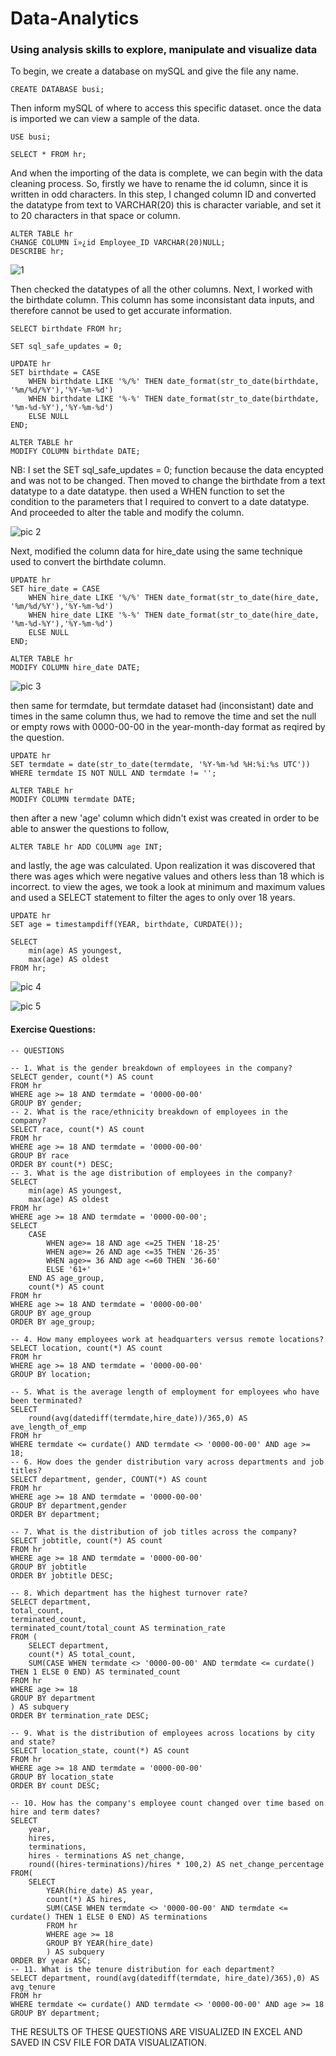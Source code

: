 # Data-Analytics
### Using analysis skills to explore, manipulate and visualize data

To begin, we create a database on mySQL and give the file any name.
``` mySQL
CREATE DATABASE busi;
```

Then inform mySQL of where to access this specific dataset. once the data is imported we can view a sample of the data.
```mysql
USE busi;

SELECT * FROM hr;
```

And when the importing of the data is complete, we can begin with the data cleaning process.
So, firstly we have to rename the id column, since it is written in odd characters. In this step, I changed column ID and converted the datatype from text to VARCHAR(20) this is character variable, and set it to 20 characters in that space or column.
```mysql
ALTER TABLE hr
CHANGE COLUMN ï»¿id Employee_ID VARCHAR(20)NULL;
DESCRIBE hr;
```
![1](https://github.com/user-attachments/assets/f6b46057-f97e-4046-9aaf-fe9730697e3b)

Then checked the datatypes of all the other columns. Next, I worked with the birthdate column. This column has some inconsistant data inputs, and therefore cannot be used to get accurate information.
```mysql
SELECT birthdate FROM hr;

SET sql_safe_updates = 0;

UPDATE hr
SET birthdate = CASE
	WHEN birthdate LIKE '%/%' THEN date_format(str_to_date(birthdate, '%m/%d/%Y'),'%Y-%m-%d')
	WHEN birthdate LIKE '%-%' THEN date_format(str_to_date(birthdate, '%m-%d-%Y'),'%Y-%m-%d')
	ELSE NULL 
END;

ALTER TABLE hr
MODIFY COLUMN birthdate DATE;
```
NB: I set the SET sql_safe_updates = 0; function because the data encypted and was not to be changed.
Then moved to change the birthdate from a text datatype to a date datatype. then used a WHEN function to set the condition to the parameters that I required to convert to a date datatype. And proceeded to alter the table and modify the column. 

![pic 2](https://github.com/user-attachments/assets/2a9b1627-c017-4f0b-b884-a1a2b5eee960)

Next, modified the column data for hire_date using the same technique used to convert the birthdate column.
```mysql
UPDATE hr
SET hire_date = CASE
	WHEN hire_date LIKE '%/%' THEN date_format(str_to_date(hire_date, '%m/%d/%Y'),'%Y-%m-%d')
	WHEN hire_date LIKE '%-%' THEN date_format(str_to_date(hire_date, '%m-%d-%Y'),'%Y-%m-%d')
	ELSE NULL 
END;

ALTER TABLE hr
MODIFY COLUMN hire_date DATE;
```
![pic 3](https://github.com/user-attachments/assets/eaf4fd58-fff6-493d-b2c3-69e1f85ee83b)

then same for termdate, but termdate dataset had (inconsistant) date and times in the same column thus, we had to remove the time and set the null or empty rows with 0000-00-00 in the year-month-day format as reqired by the question.
```mysql
UPDATE hr
SET termdate = date(str_to_date(termdate, '%Y-%m-%d %H:%i:%s UTC'))
WHERE termdate IS NOT NULL AND termdate != '';

ALTER TABLE hr
MODIFY COLUMN termdate DATE;
```
then after a new 'age' column which didn't exist was created in order to be able to answer the questions to follow,
```mysql
ALTER TABLE hr ADD COLUMN age INT;
```
and lastly, the age was calculated. Upon realization it was discovered that there was ages which were negative values and others less than 18 which is incorrect. to view the ages, we took a look at minimum and maximum values and used a SELECT statement to filter the ages to only over 18 years.
```mysql
UPDATE hr
SET age = timestampdiff(YEAR, birthdate, CURDATE());

SELECT 
	min(age) AS youngest,
    max(age) AS oldest
FROM hr;
```
![pic 4](https://github.com/user-attachments/assets/7ecc29ac-0daf-491c-9db7-3d6cf957c248)

![pic 5](https://github.com/user-attachments/assets/c25f9e67-27d8-4169-80d9-d34525c861a6)

#### Exercise Questions:
```mysql
-- QUESTIONS

-- 1. What is the gender breakdown of employees in the company?
SELECT gender, count(*) AS count
FROM hr
WHERE age >= 18 AND termdate = '0000-00-00'
GROUP BY gender;
-- 2. What is the race/ethnicity breakdown of employees in the company?
SELECT race, count(*) AS count
FROM hr
WHERE age >= 18 AND termdate = '0000-00-00'
GROUP BY race
ORDER BY count(*) DESC;
-- 3. What is the age distribution of employees in the company?
SELECT 
	min(age) AS youngest,
    max(age) AS oldest
FROM hr
WHERE age >= 18 AND termdate = '0000-00-00';
SELECT
	CASE
		WHEN age>= 18 AND age <=25 THEN '18-25'
        WHEN age>= 26 AND age <=35 THEN '26-35'
        WHEN age>= 36 AND age <=60 THEN '36-60'
        ELSE '61+'
	END AS age_group,
    count(*) AS count
FROM hr
WHERE age >= 18 AND termdate = '0000-00-00'
GROUP BY age_group
ORDER BY age_group;

-- 4. How many employees work at headquarters versus remote locations?
SELECT location, count(*) AS count
FROM hr
WHERE age >= 18 AND termdate = '0000-00-00'
GROUP BY location;

-- 5. What is the average length of employment for employees who have been terminated?
SELECT
	round(avg(datediff(termdate,hire_date))/365,0) AS ave_length_of_emp
FROM hr
WHERE termdate <= curdate() AND termdate <> '0000-00-00' AND age >= 18;
-- 6. How does the gender distribution vary across departments and job titles?
SELECT department, gender, COUNT(*) AS count
FROM hr
WHERE age >= 18 AND termdate = '0000-00-00'
GROUP BY department,gender
ORDER BY department;

-- 7. What is the distribution of job titles across the company?
SELECT jobtitle, count(*) AS count
FROM hr
WHERE age >= 18 AND termdate = '0000-00-00'
GROUP BY jobtitle
ORDER BY jobtitle DESC;

-- 8. Which department has the highest turnover rate?
SELECT department,
total_count,
terminated_count,
terminated_count/total_count AS termination_rate
FROM (
	SELECT department,
    count(*) AS total_count,
    SUM(CASE WHEN termdate <> '0000-00-00' AND termdate <= curdate() THEN 1 ELSE 0 END) AS terminated_count
FROM hr
WHERE age >= 18 
GROUP BY department
) AS subquery
ORDER BY termination_rate DESC;

-- 9. What is the distribution of employees across locations by city and state?
SELECT location_state, count(*) AS count
FROM hr
WHERE age >= 18 AND termdate = '0000-00-00'
GROUP BY location_state
ORDER BY count DESC;

-- 10. How has the company's employee count changed over time based on hire and term dates?
SELECT
	year,
	hires,
	terminations,
	hires - terminations AS net_change,
	round((hires-terminations)/hires * 100,2) AS net_change_percentage
FROM(
	SELECT
		YEAR(hire_date) AS year,
        count(*) AS hires,
        SUM(CASE WHEN termdate <> '0000-00-00' AND termdate <= curdate() THEN 1 ELSE 0 END) AS terminations
        FROM hr
        WHERE age >= 18
        GROUP BY YEAR(hire_date)
        ) AS subquery
ORDER BY year ASC;
-- 11. What is the tenure distribution for each department?
SELECT department, round(avg(datediff(termdate, hire_date)/365),0) AS avg_tenure
FROM hr
WHERE termdate <= curdate() AND termdate <> '0000-00-00' AND age >= 18
GROUP BY department;
```
THE RESULTS OF THESE QUESTIONS ARE VISUALIZED IN EXCEL AND SAVED IN CSV FILE FOR DATA VISUALIZATION.


